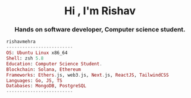 <h1 align="center">Hi , I'm Rishav</h1>
<h3 align="center">Hands on software developer, Computer science student.</h3>

```elixir
rishavmehra
-------------------------
OS: Ubuntu Linux x86_64
Shell: zsh 5.8
Education: Computer Science Student.
Blockchain: Solana, Ethereum
Frameworks: Ethers.js, web3.js, Next.js, ReactJS, TailwindCSS
Languages: Go, JS, TS
Databases: MongoDB, PostgreSQL
-------------------------
```